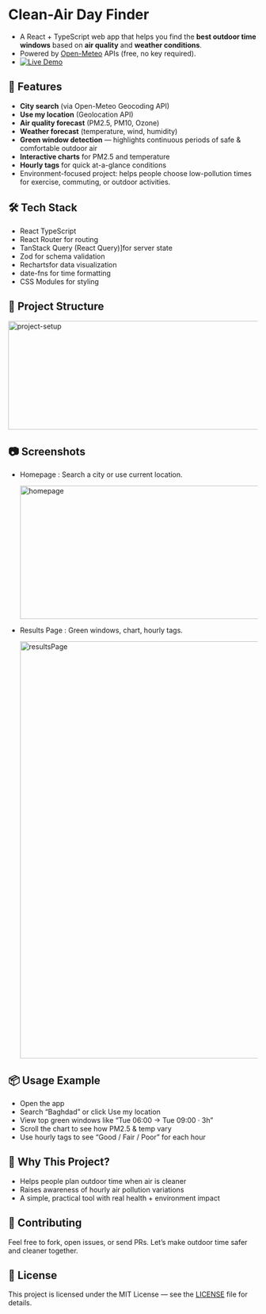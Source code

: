 # Clean-Air Day Finder  
  
- A React + TypeScript web app that helps you find the **best outdoor time windows** based on **air quality** and **weather conditions**.  
- Powered by [Open-Meteo](https://open-meteo.com) APIs (free, no key required).
- [![Live Demo](https://img.shields.io/badge/demo-online-brightgreen)](https://clean-air-day-finder-255w.vercel.app/)

  
## 🚀 Features
- **City search** (via Open-Meteo Geocoding API)
- **Use my location** (Geolocation API)
-  **Air quality forecast** (PM2.5, PM10, Ozone)
-  **Weather forecast** (temperature, wind, humidity)
-  **Green window detection** — highlights continuous periods of safe & comfortable outdoor air
-  **Interactive charts** for PM2.5 and temperature
-  **Hourly tags** for quick at-a-glance conditions
-  Environment-focused project: helps people choose low-pollution times for exercise, commuting, or outdoor activities.

## 🛠️ Tech Stack
- React TypeScript
- React Router for routing
- TanStack Query (React Query)]for server state
- Zod for schema validation
- Rechartsfor data visualization
- date-fns for time formatting
- CSS Modules for styling

## 📁 Project Structure

 <img width="508" height="219" alt="project-setup" src="https://github.com/user-attachments/assets/55a5f860-b0d6-4395-a60e-fe1d79d5e264" />


## 📷 Screenshots

- Homepage : Search a city or use current location.
    
  <img width="893" height="269" alt="homepage" src="https://github.com/user-attachments/assets/bbf47976-6e7f-47ef-8bd9-e40349665e6d" />

- Results Page : Green windows, chart, hourly tags.
    
  <img width="893" height="841" alt="resultsPage" src="https://github.com/user-attachments/assets/b4565c95-2e67-4b00-a310-6b2306bfd274" />


## 📦 Usage Example  
  
 - Open the app
 - Search “Baghdad” or click Use my location  
 - View top green windows like “Tue 06:00 → Tue 09:00 · 3h”
 - Scroll the chart to see how PM2.5 & temp vary
 - Use hourly tags to see “Good / Fair / Poor” for each hour

## 🌱 Why This Project?
  
- Helps people plan outdoor time when air is cleaner  
- Raises awareness of hourly air pollution variations  
- A simple, practical tool with real health + environment impact

## 👥 Contributing

Feel free to fork, open issues, or send PRs. Let’s make outdoor time safer and cleaner together.


## 📝 License
This project is licensed under the MIT License — see the [LICENSE](LICENSE) file for details.


